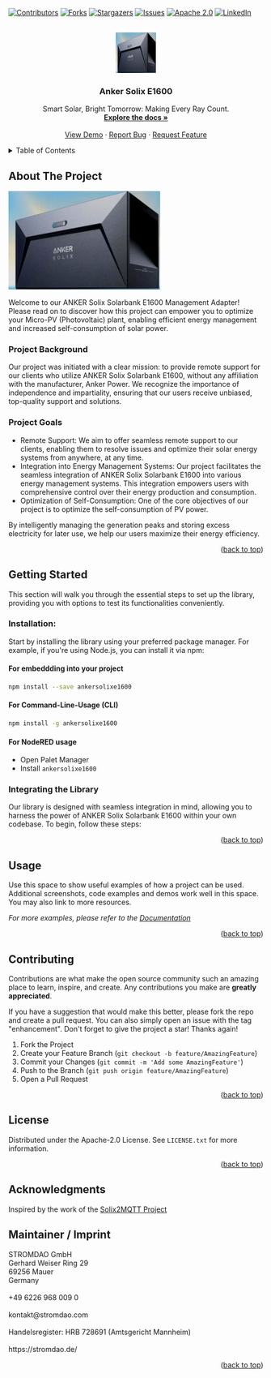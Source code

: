 <a name="readme-top"></a>
<!-- PROJECT SHIELDS -->
<!--
*** I'm using markdown "reference style" links for readability.
*** Reference links are enclosed in brackets [ ] instead of parentheses ( ).
*** See the bottom of this document for the declaration of the reference variables
*** for contributors-url, forks-url, etc. This is an optional, concise syntax you may use.
*** https://www.markdownguide.org/basic-syntax/#reference-style-links
-->
[![Contributors][contributors-shield]][contributors-url]
[![Forks][forks-shield]][forks-url]
[![Stargazers][stars-shield]][stars-url]
[![Issues][issues-shield]][issues-url]
[![Apache 2.0][license-shield]][license-url]
[![LinkedIn][linkedin-shield]][linkedin-url]



<!-- PROJECT LOGO -->
<br />
<div align="center">
  <a href="https://github.com/energychain/AnkerSolixE1600">
    <img src="images/ankersolixe1600.png" alt="Logo" width="80" height="80">
  </a>

  <h3 align="center">Anker Solix E1600</h3>

  <p align="center">
    Smart Solar, Bright Tomorrow: Making Every Ray Count.
    <br />
    <a href="https://github.com/energychain/AnkerSolixE1600"><strong>Explore the docs »</strong></a>
    <br />
    <br />
    <a href="https://github.com/energychain/AnkerSolixE1600">View Demo</a>
    ·
    <a href="https://github.com/energychain/AnkerSolixE1600/issues">Report Bug</a>
    ·
    <a href="https://github.com/energychain/AnkerSolixE1600/issues">Request Feature</a>
  </p>
</div>



<!-- TABLE OF CONTENTS -->
<details>
  <summary>Table of Contents</summary>
  <ol>
    <li>
      <a href="#about-the-project">About The Project</a>
      <ul>
        <li><a href="#built-with">Built With</a></li>
      </ul>
    </li>
    <li>
      <a href="#getting-started">Getting Started</a>
    </li>
    <li><a href="#usage">Usage</a></li>
    <li><a href="#contributing">Contributing</a></li>
    <li><a href="#license">License</a></li>
    <li><a href="#contact">Contact</a></li>
    <li><a href="#acknowledgments">Acknowledgments</a></li>
  </ol>
</details>



<!-- ABOUT THE PROJECT -->
## About The Project

[![Anker Solix Solarbank E1600 - Node Library][product-screenshot]](https://corrently.energy/products/anker-solix-solarbank-e1600-vorbestellung)

Welcome to our ANKER Solix Solarbank E1600 Management Adapter! Please read on to discover how this project can empower you to optimize your Micro-PV (Photovoltaic) plant, enabling efficient energy management and increased self-consumption of solar power.

### Project Background
Our project was initiated with a clear mission: to provide remote support for our clients who utilize ANKER Solix Solarbank E1600, without any affiliation with the manufacturer, Anker Power. We recognize the importance of independence and impartiality, ensuring that our users receive unbiased, top-quality support and solutions.

### Project Goals
- Remote Support: We aim to offer seamless remote support to our clients, enabling them to resolve issues and optimize their solar energy systems from anywhere, at any time.
- Integration into Energy Management Systems: Our project facilitates the seamless integration of ANKER Solix Solarbank E1600 into various energy management systems. This integration empowers users with comprehensive control over their energy production and consumption.
- Optimization of Self-Consumption: One of the core objectives of our project is to optimize the self-consumption of PV power. 

By intelligently managing the generation peaks and storing excess electricity for later use, we help our users maximize their energy efficiency.

<p align="right">(<a href="#readme-top">back to top</a>)</p>

<!-- GETTING STARTED -->
## Getting Started

This section will walk you through the essential steps to set up the library, providing you with options to test its functionalities conveniently.


### Installation: 
Start by installing the library using your preferred package manager. For example, if you're using Node.js, you can install it via npm:

#### For embeddding into your project
```bash
npm install --save ankersolixe1600
```

#### For Command-Line-Usage (CLI)
```bash
npm install -g ankersolixe1600
```
#### For NodeRED usage
- Open Palet Manager
- Install `ankersolixe1600`

### Integrating the Library
Our library is designed with seamless integration in mind, allowing you to harness the power of ANKER Solix Solarbank E1600 within your own codebase. 
To begin, follow these steps:

<p align="right">(<a href="#readme-top">back to top</a>)</p>

<!-- USAGE EXAMPLES -->
## Usage

Use this space to show useful examples of how a project can be used. Additional screenshots, code examples and demos work well in this space. You may also link to more resources.

_For more examples, please refer to the [Documentation](https://example.com)_

<p align="right">(<a href="#readme-top">back to top</a>)</p>


<!-- CONTRIBUTING -->
## Contributing

Contributions are what make the open source community such an amazing place to learn, inspire, and create. Any contributions you make are **greatly appreciated**.

If you have a suggestion that would make this better, please fork the repo and create a pull request. You can also simply open an issue with the tag "enhancement".
Don't forget to give the project a star! Thanks again!

1. Fork the Project
2. Create your Feature Branch (`git checkout -b feature/AmazingFeature`)
3. Commit your Changes (`git commit -m 'Add some AmazingFeature'`)
4. Push to the Branch (`git push origin feature/AmazingFeature`)
5. Open a Pull Request

<p align="right">(<a href="#readme-top">back to top</a>)</p>



<!-- LICENSE -->
## License

Distributed under the Apache-2.0 License. See `LICENSE.txt` for more information.

<p align="right">(<a href="#readme-top">back to top</a>)</p>



<!-- ACKNOWLEDGMENTS -->
## Acknowledgments

Inspired by the work of the [Solix2MQTT Project](https://github.com/tomquist/solix2mqtt)

## Maintainer / Imprint

<addr>
STROMDAO GmbH  <br/>
Gerhard Weiser Ring 29  <br/>
69256 Mauer  <br/>
Germany  <br/>
  <br/>
+49 6226 968 009 0  <br/>
  <br/>
kontakt@stromdao.com  <br/>
  <br/>
Handelsregister: HRB 728691 (Amtsgericht Mannheim)<br/>
  <br/>
https://stromdao.de/<br/>
</addr>


<p align="right">(<a href="#readme-top">back to top</a>)</p>



<!-- MARKDOWN LINKS & IMAGES -->
<!-- https://www.markdownguide.org/basic-syntax/#reference-style-links -->
[contributors-shield]: https://img.shields.io/github/contributors/energychain/AnkerSolixE1600.svg?style=for-the-badge
[contributors-url]: https://github.com/energychain/AnkerSolixE1600/graphs/contributors
[forks-shield]: https://img.shields.io/github/forks/energychain/AnkerSolixE1600.svg?style=for-the-badge
[forks-url]: https://github.com/energychain/AnkerSolixE1600/network/members
[stars-shield]: https://img.shields.io/github/stars/energychain/AnkerSolixE1600.svg?style=for-the-badge
[stars-url]: https://github.com/energychain/AnkerSolixE1600/stargazers
[issues-shield]: https://img.shields.io/github/issues/energychain/AnkerSolixE1600.svg?style=for-the-badge
[issues-url]: https://github.com/energychain/AnkerSolixE1600/issues
[license-shield]: https://img.shields.io/github/license/energychain/AnkerSolixE1600.svg?style=for-the-badge
[license-url]: https://github.com/energychain/AnkerSolixE1600/blob/master/LICENSE.txt
[linkedin-shield]: https://img.shields.io/badge/-LinkedIn-black.svg?style=for-the-badge&logo=linkedin&colorB=555
[linkedin-url]: https://www.linkedin.com/company/stromdao/?originalSubdomain=de
[product-screenshot]: images/ankersolixe1600.png
[Next.js]: https://img.shields.io/badge/next.js-000000?style=for-the-badge&logo=nextdotjs&logoColor=white
[Next-url]: https://nextjs.org/
[React.js]: https://img.shields.io/badge/React-20232A?style=for-the-badge&logo=react&logoColor=61DAFB
[React-url]: https://reactjs.org/
[Vue.js]: https://img.shields.io/badge/Vue.js-35495E?style=for-the-badge&logo=vuedotjs&logoColor=4FC08D
[Vue-url]: https://vuejs.org/
[Angular.io]: https://img.shields.io/badge/Angular-DD0031?style=for-the-badge&logo=angular&logoColor=white
[Angular-url]: https://angular.io/
[Svelte.dev]: https://img.shields.io/badge/Svelte-4A4A55?style=for-the-badge&logo=svelte&logoColor=FF3E00
[Svelte-url]: https://svelte.dev/
[Laravel.com]: https://img.shields.io/badge/Laravel-FF2D20?style=for-the-badge&logo=laravel&logoColor=white
[Laravel-url]: https://laravel.com
[Bootstrap.com]: https://img.shields.io/badge/Bootstrap-563D7C?style=for-the-badge&logo=bootstrap&logoColor=white
[Bootstrap-url]: https://getbootstrap.com
[JQuery.com]: https://img.shields.io/badge/jQuery-0769AD?style=for-the-badge&logo=jquery&logoColor=white
[JQuery-url]: https://jquery.com 